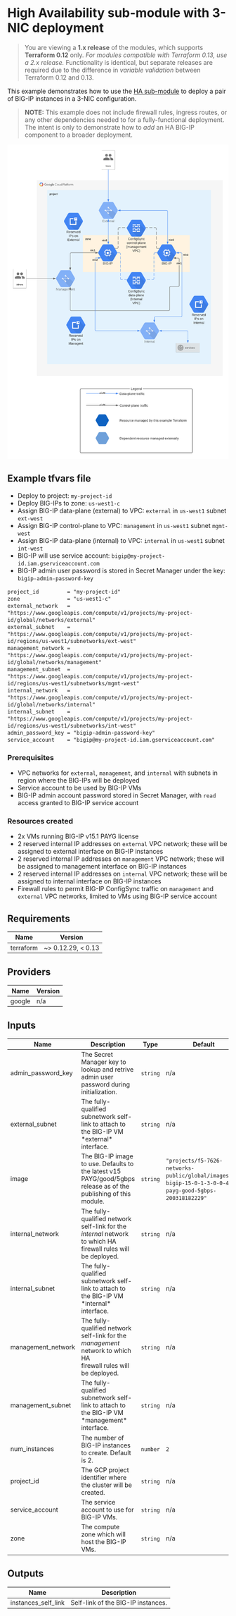 # High Availability sub-module with 3-NIC deployment

> You are viewing a **1.x release** of the modules, which supports
> **Terraform 0.12** only. *For modules compatible with Terraform 0.13, use a
> 2.x release.* Functionality is identical, but separate releases are required
> due to the difference in *variable validation* between Terraform 0.12 and 0.13.

This example demonstrates how to use the
[HA sub-module](https://registry.terraform.io/modules/memes/f5-bigip/google/latest/submodules/ha)
to deploy a pair of BIG-IP instances in a 3-NIC configuration.

> **NOTE:** This example does not include firewall rules, ingress routes, or any
> other dependencies needed to for a fully-functional deployment. The intent is
> only to demonstrate how to *add* an HA BIG-IP component to a broader
> deployment.

![ha-3nic](ha-3nic.png)

<!-- spell-checker: ignore tfvars gserviceaccount mgmt bigip -->
## Example tfvars file

* Deploy to project: `my-project-id`
* Deploy BIG-IPs to zone: `us-west1-c`
* Assign BIG-IP data-plane (external) to VPC: `external` in `us-west1` subnet `ext-west`
* Assign BIG-IP control-plane to VPC: `management` in `us-west1` subnet `mgmt-west`
* Assign BIG-IP data-plane (internal) to VPC: `internal` in `us-west1` subnet `int-west`
* BIG-IP will use service account: `bigip@my-project-id.iam.gserviceaccount.com`
* BIG-IP admin user password is stored in Secret Manager under the key:
  `bigip-admin-password-key`

<!-- spell-checker: disable -->
```hcl
project_id         = "my-project-id"
zone               = "us-west1-c"
external_network   = "https://www.googleapis.com/compute/v1/projects/my-project-id/global/networks/external"
external_subnet    = "https://www.googleapis.com/compute/v1/projects/my-project-id/regions/us-west1/subnetworks/ext-west"
management_network = "https://www.googleapis.com/compute/v1/projects/my-project-id/global/networks/management"
management_subnet  = "https://www.googleapis.com/compute/v1/projects/my-project-id/regions/us-west1/subnetworks/mgmt-west"
internal_network   = "https://www.googleapis.com/compute/v1/projects/my-project-id/global/networks/internal"
internal_subnet    = "https://www.googleapis.com/compute/v1/projects/my-project-id/regions/us-west1/subnetworks/int-west"
admin_password_key = "bigip-admin-password-key"
service_account    = "bigip@my-project-id.iam.gserviceaccount.com"
```
<!-- spell-checker: enable -->

### Prerequisites

* VPC networks for `external`, `management`, and `internal` with subnets in
  region where the BIG-IPs will be deployed
* Service account to be used by BIG-IP VMs
* BIG-IP admin account password stored in Secret Manager, with `read` access
  granted to BIG-IP service account

### Resources created

<!-- spell-checker: ignore payg -->
* 2x VMs running BIG-IP v15.1 PAYG license
* 2 reserved internal IP addresses on `external` VPC network; these will be
  assigned to external interface on BIG-IP instances
* 2 reserved internal IP addresses on `management` VPC network; these will be
  assigned to management interface on BIG-IP instances
* 2 reserved internal IP addresses on `internal` VPC network; these will be
  assigned to internal interface on BIG-IP instances
* Firewall rules to permit BIG-IP ConfigSync traffic on `management` and
  `external` VPC networks, limited to VMs using BIG-IP service account

<!-- spell-checker:ignore markdownlint -->
<!-- markdownlint-disable MD033 MD034-->
<!-- BEGINNING OF PRE-COMMIT-TERRAFORM DOCS HOOK -->
## Requirements

| Name | Version |
|------|---------|
| terraform | ~> 0.12.29, < 0.13 |

## Providers

| Name | Version |
|------|---------|
| google | n/a |

## Inputs

| Name | Description | Type | Default | Required |
|------|-------------|------|---------|:--------:|
| admin\_password\_key | The Secret Manager key to lookup and retrive admin user password during<br>initialization. | `string` | n/a | yes |
| external\_subnet | The fully-qualified subnetwork self-link to attach to the BIG-IP VM \*external\*<br>interface. | `string` | n/a | yes |
| image | The BIG-IP image to use. Defaults to the latest v15 PAYG/good/5gbps<br>release as of the publishing of this module. | `string` | `"projects/f5-7626-networks-public/global/images/f5-bigip-15-0-1-3-0-0-4-payg-good-5gbps-200318182229"` | no |
| internal\_network | The fully-qualified network self-link for the *internal* network to which HA<br>firewall rules will be deployed. | `string` | n/a | yes |
| internal\_subnet | The fully-qualified subnetwork self-link to attach to the BIG-IP VM \*internal\*<br>interface. | `string` | n/a | yes |
| management\_network | The fully-qualified network self-link for the *management* network to which HA<br>firewall rules will be deployed. | `string` | n/a | yes |
| management\_subnet | The fully-qualified subnetwork self-link to attach to the BIG-IP VM \*management\*<br>interface. | `string` | n/a | yes |
| num\_instances | The number of BIG-IP instances to create. Default is 2. | `number` | `2` | no |
| project\_id | The GCP project identifier where the cluster will be created. | `string` | n/a | yes |
| service\_account | The service account to use for BIG-IP VMs. | `string` | n/a | yes |
| zone | The compute zone which will host the BIG-IP VMs. | `string` | n/a | yes |

## Outputs

| Name | Description |
|------|-------------|
| instances\_self\_link | Self-link of the BIG-IP instances. |

<!-- END OF PRE-COMMIT-TERRAFORM DOCS HOOK -->
<!-- markdownlint-enable MD033 MD034 -->
